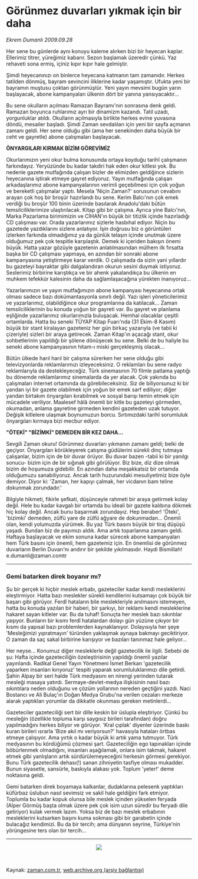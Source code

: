 # Görünmez duvarları yıkmak için bir daha

*Ekrem Dumanlı 2009.09.28*

<tr><td class="metin" colspan="2" style="padding-top: 20px; padding-left: 5px; ">Her sene bu günlerde aynı konuyu kaleme alırken bizi bir heyecan kaplar. Ellerimiz titrer, yüreğimiz kabarır. Sezon başlamak üzeredir çünkü. Yaz rehaveti sona ermiş, içiniz kıpır kıpır hale gelmiştir.</td></tr><tr><td class="metin" colspan="2" style="padding-top: 20px; padding-left: 5px; "><p> Şimdi heyecanınızı on binlerce heyecana katmanın tam zamanıdır. Herkes tatilden dönmüş, bayram sevincini iliklerine kadar yaşamıştır. Ufukta yeni bir bayramın muştusu çoktan görünmüştür. Yeni yayın mevsimi bugün yarın başlayacak, abone kampanyaları ülkenin dört bir yanına yansıyacaktır...
<p>Bu sene okulların açılması Ramazan Bayramı'nın sonrasına denk geldi. Ramazan boyunca ruhlarımız ayrı bir dinamizm kazandı. Tatil uzadı, yorgunluklar atıldı. Okulların açılmasıyla birlikte herkes evine yuvasına döndü, mesailer başladı. Şimdi Zaman sevdalıları için yeni bir sayfa açmanın zamanı geldi. Her sene olduğu gibi (ama her senekinden daha büyük bir ceht ve gayretle) abone çalışmaları başlayacak.
<p><b>ÖNYARGILARI KIRMAK BİZİM GÖREVİMİZ </b>
<p>Okurlarımızın yeni okur bulma konusunda ortaya koyduğu tarihî çalışmanın farkındayız. Yeryüzünde bu kadar takdiri hak eden okur kitlesi yok. Bu nedenle gazete mutfağında çalışan bizler de elimizden geldiğince sizlerin heyecanına iştirak etmeye gayret ediyoruz. Yayın mutfağında çalışan arkadaşlarımız abone kampanyalarının verimli geçebilmesi için çok yoğun ve bereketli çalışmalar yaptı. Mesela 'Niçin Zaman?' sorusunun cevabını arayan çok hoş bir broşür hazırlandı bu sene. Kerim Balcı'nın çok emek verdiği bu broşür 100 binin üzerinde basılarak Anadolu'daki bütün temsilciliklerimize ulaştırılacak. Kitap gibi bir çalışma. Ayrıca yine Balcı'nın, Marka Pazarlama birimimizin ve CİHAN'ın büyük bir titizlik içinde hazırladığı CD çalışması var. Orada yazarlarımız sizlerle hasbıhal ediyor. Niçin bu gazetede yazdıklarını sizlere anlatıyor. İşin doğrusu biz o görüntüleri izlerken farkında olmadığımız ya da günlük telaşın içinde unutmak üzere olduğumuz pek çok tespitle karşılaştık. Demek ki içeriden bakışın önemi büyük. Hatta yazar gözüyle gazetenin anlatılmasından mülhem ilk fırsatta başka bir CD çalışması yapmaya, en azından bir sonraki abone kampanyasına yetiştirmeye karar verdik. O çalışmada da sizin yani yıllardır bu gazeteyi bayraktar gibi dalgalandıran okurun sesini duymak istiyoruz. Seslerimiz birbirine karıştıkça ve bir ahenk yakalandıkça bu ülkenin en muhkem tefekkür kalesinin daha da sağlamlaşacağına yürekten inanıyoruz...
<p> Yazarlarımızın ve yayın mutfağımızın abone kampanyası heyecanına ortak olması sadece bazı dokümantasyonla sınırlı değil. Yazı işleri yöneticilerimiz ve yazarlarımız, olabildiğince okur programlarına da katılacak... Zaman temsilciliklerinin bu konuda yoğun bir gayreti var. Bu gayret ve planlama eşliğinde yazarlarımız okurlarımızla buluşacak. Hemhal olacaklar çeşitli ortamlarda. Hatta bu seneki TÜYAP Kitap Fuarı'nda (31 Ekim-8 Kasım) büyük bir stant kiralayan gazeteniz her gün birkaç yazarıyla (ve tabii ki çizeriyle) sizleri bir araya getirecek. Zaman Kitap'ın açacağı stant, okur sohbetlerinin yapıldığı bir şölene dönüşecek bu sene. Belki de bu haliyle bu seneki abone kampanyasının hitam-ı miski gerçekleşmiş olacak...
<p>Bütün ülkede harıl harıl bir çalışma sürerken her sene olduğu gibi televizyonlarda reklamlarımızı izleyeceksiniz. O reklamları bu sene radyo reklamlarıyla da destekleyeceğiz. Türk sinemasının 70 filmle patlama yaptığı bu dönemde reklamlarımız sinemalarda da yer alacak. Çok yakında bu çalışmaları internet ortamında da görebileceksiniz. Siz de biliyorsunuz ki bir yandan iyi bir gazete olabilmek için yoğun bir emek sarf ediliyor; diğer yandan birtakım önyargıları kırabilmek ve sosyal barışı temin etmek için mücadele veriliyor. Maalesef hâlâ önemli bir kitle bu gazeteyi görmeden, okumadan, anlama gayretine girmeden kendini gazeteden uzak tutuyor. Değişik kitlelere ulaşmak boynumuzun borcu. Sırtımızdaki tarihî sorumluluk önyargıları kırmaya bizi mecbur ediyor.
<p><b>"ÖTEKİ" "BİZİMKİ" DEMEDEN BİR KEZ DAHA...</b>
<p>Sevgili Zaman okuru! Görünmez duvarları yıkmanın zamanı geldi; belki de geçiyor. Önyargıları körükleyerek çatışma güdülerini sürekli dinç tutmaya çalışanlar, bizim için de bir duvar örüyor. Bu duvar bazen -tabii ki bir yanılgı sonucu- bizim için de bir sığınak gibi görülüyor. Biz bize, diz dize olmak bizim de hoşumuza gidebilir. En azından daha meşakkatsiz bir ortamda olduğumuzu sanabiliyoruz. Ancak tarih huzurundaki mesuliyetimiz bize öyle demiyor. Diyor ki: 'Zaman, her kapıyı çalmak, her vicdanın bam teline dokunmak zorundadır.'
<p>Bilgiyle hikmeti, fikirle şefkati, düşünceyle rahmeti bir araya getirmek kolay değil. Hele bu kadar kavgalı bir ortamda bu ideali bir gazete kalıbına dökmek hiç kolay değil. Ancak bunu başarmak zorundayız. Hep beraber! 'Öteki', 'bizimki' demeden, zülfü yare de zülfü ağyare de dokunmadan... Önemli olan, kendi yolumuzda yürümek. Bu yaz Türk basını büyük bir tiraj düşüşü yaşadı. Bundan biz de payımızı aldık. Ama artık toparlanma zamanı geldi. Haftaya başlayacak ve ekim sonuna kadar sürecek abone kampanyaları hem Türk basını için önemli, hem gazetemiz için. En önemlisi de görünmez duvarların Berlin Duvarı'nı andırır bir şekilde yıkılmasıdır. Haydi Bismillah! e.dumanli@zaman.comtr
<p><hr/>
<p><h3>Gemi batarken direk boyanır mı?</h3>
<p>Şu bir gerçek ki hiçbir meslek erbabı, gazeteciler kadar kendi mesleklerini eleştirmiyor. Hatta bazı meslekler sürekli kendilerini kutsamayı çok büyük bir başarı gibi görüyor. Ferdî hataların bile meslekleriyle anılmasını istemeyen, hatta bu konuda yazılan bir haberi, bir şarkıyı, bir reklamı kendi mesleklerine hakaret sayan kitleler var. Bu da tuhaf! Sonuçta her meslek bazı sıkıntılar yaşıyor. Bunların bir kısmı ferdî hatalardan dolayı gün yüzüne çıkıyor bir kısmı da yapısal bazı problemlerden kaynaklanıyor. Dolayısıyla her şeye 'Mesleğimizi yıpratmayın' türünden yaklaşmak aynaya bakmayı geciktiriyor. O zaman da saç sakal birbirine karışıyor ve bazıları tanınmaz hale geliyor...
<p>Her neyse... Konumuz diğer mesleklerle değil gazetecilik ile ilgili. Sebebi de şu: Hafta içinde gazeteciliğin özeleştirisinin yapıldığı önemli yazılar yayınlandı. Radikal Genel Yayın Yönetmeni İsmet Berkan 'gazetecilik yaparken insanları kırıyoruz' tespiti yaparak sorumluluklarımızı dile getirdi. Şahin Alpay bir seri halde Türk medyasını en nirengi yerinden tutarak mesleği masaya yatırdı. Sermaye-devlet-medya ilişkisinin nasıl bazı sıkıntılara neden olduğunu ve çözüm yollarının nereden geçtiğini yazdı. Naci Bostancı ve Ali Bulaç'ın Doğan Medya Grubu'na verilen cezaları merkeze alarak yaptıkları yorumlar da dikkatle okunması gereken metinlerdi...
<p>Gazeteciler gazeteciliği sert bir dille keskin bir üslupla eleştiriyor. Çünkü bu mesleğin (özellikle topluma karşı saygısız birileri tarafından) doğru yapılmadığını herkes biliyor ve görüyor. 'Kral çıplak' diyenler üzerinde baskı kuran birileri ısrarla 'Bize akıl mı veriyorsun?' havasıyla hataları örtbas etmeye çalışıyor. Ama yırtık o kadar büyük ki artık yama tutmuyor. Türk medyasının bu kördüğümü çözmesi şart. Gazeteciliğin ego tapınakları içinde böbürlenmek olmadığını, insanları aşağılamak, onlara isim takmak, hakaret etmek gibi yanlışların artık sürdürülemeyeceğini herkesin görmesi gerekiyor. Bunu Türk gazetecilik dehası(!) sanan zihniyetin tasfiye olması mukadder. Bunun siyasetle, sansürle, baskıyla alakası yok. Toplum 'yeter!' deme noktasına geldi.
<p> Gemi batarken direk boyamaya kalkanlar, dudaklarına pelesenk yaptıkları küfürbaz üslubun nasıl sevimsiz ve sakil hale geldiğini fark etmiyor. Toplumla bu kadar kopuk olunsa bile meslek içinden yükselen feryada (Alper Görmüş başta olmak üzere pek çok isim uzun süredir bu feryadı dile getiriyor) kulak vermek lazım. Yoksa biz de bazı meslek erbabının mesleklerini kutsarken başını kuma sokması gibi bir garabetin içinde bulacağız kendimizi. Bu da bir tercih; ama dünyanın seyrine, Türkiye'nin yörüngesine ters olan bir tercih...
<p><hr/>
<p>
<p><p align="center"><img border="0" src="http://web.archive.org/web/20100109095201im_/http://medya.zaman.com.tr/2009/09/28/tiraj.gif"/>
<p><br/></p></p></p></p></p></p></p></p></p></p></p></p></p></p></p></p></p></p></p></p></td></tr>

Kaynak: [zaman.com.tr](http://zaman.com.tr/yazar.do?yazino=896981), [web.archive.org (arşiv bağlantısı)](http://web.archive.org/web/20100109095201/http://www.zaman.com.tr:80/yazar.do?yazino=896981)
